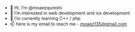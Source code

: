 - 👋 Hi, I’m @moaezqureshi
- 👀 I’m interested in web development and ios development
- 🌱 I’m currently learning C++ / php
- 📫 here is my email to reach me - moaez135@gmail.com

